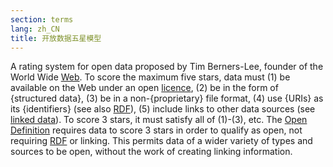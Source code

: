 ```yaml
---
section: terms
lang: zh_CN
title: 开放数据五星模型
---
```


A rating system for open data proposed by Tim Berners-Lee, founder of the World Wide [Web](/glossary/en/terms/web/). To score the maximum five stars, data must (1) be available on the Web under an open [licence](/glossary/en/terms/licence/), (2) be in the form of {structured data}, (3) be in a non-{proprietary} file format, (4) use {URIs} as its {identifiers} (see also [RDF](/glossary/en/terms/rdf/)), (5) include links to other data sources (see [linked data](/glossary/en/terms/linked-data/)). To score 3 stars, it must satisfy all of (1)-(3), etc. The [Open Definition](/glossary/en/terms/open-definition/) requires data to score 3 stars in order to qualify as open, not requiring [RDF](/glossary/en/terms/rdf/) or linking. This permits data of a wider variety of types and sources to be open, without the work of creating linking information.